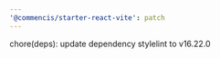 ```yaml
---
'@commencis/starter-react-vite': patch
---
```


chore(deps): update dependency stylelint to v16.22.0
